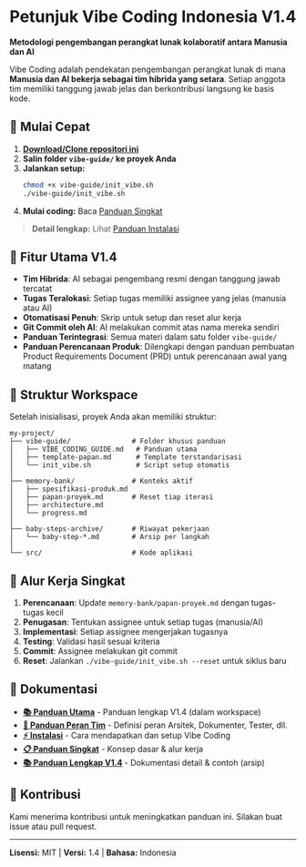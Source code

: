 # Petunjuk Vibe Coding Indonesia V1.4

**Metodologi pengembangan perangkat lunak kolaboratif antara Manusia dan AI**

Vibe Coding adalah pendekatan pengembangan perangkat lunak di mana **Manusia dan AI bekerja sebagai tim hibrida yang setara**. Setiap anggota tim memiliki tanggung jawab jelas dan berkontribusi langsung ke basis kode.

## 🚀 Mulai Cepat

1. **[Download/Clone repositori ini](./INSTALASI.md#-cara-mendapatkan-vibe-coding)**
2. **Salin folder `vibe-guide/` ke proyek Anda**
3. **Jalankan setup:**
   ```bash
   chmod +x vibe-guide/init_vibe.sh
   ./vibe-guide/init_vibe.sh
   ```
4. **Mulai coding:** Baca [Panduan Singkat](./PANDUAN_SINGKAT.md)

> **Detail lengkap:** Lihat [Panduan Instalasi](./INSTALASI.md)

## 🌟 Fitur Utama V1.4

- **Tim Hibrida**: AI sebagai pengembang resmi dengan tanggung jawab tercatat
- **Tugas Teralokasi**: Setiap tugas memiliki assignee yang jelas (manusia atau AI)
- **Otomatisasi Penuh**: Skrip untuk setup dan reset alur kerja
- **Git Commit oleh AI**: AI melakukan commit atas nama mereka sendiri
- **Panduan Terintegrasi**: Semua materi dalam satu folder `vibe-guide/`
- **Panduan Perencanaan Produk**: Dilengkapi dengan panduan pembuatan Product Requirements Document (PRD) untuk perencanaan awal yang matang

## 📂 Struktur Workspace

Setelah inisialisasi, proyek Anda akan memiliki struktur:

```
my-project/
├── vibe-guide/               # Folder khusus panduan
│   ├── VIBE_CODING_GUIDE.md   # Panduan utama
│   ├── template-papan.md      # Template terstandarisasi
│   └── init_vibe.sh           # Script setup otomatis
│
├── memory-bank/              # Konteks aktif
│   ├── spesifikasi-produk.md
│   ├── papan-proyek.md       # Reset tiap iterasi
│   ├── architecture.md
│   └── progress.md
│
├── baby-steps-archive/       # Riwayat pekerjaan
│   └── baby-step-*.md        # Arsip per langkah
│
└── src/                      # Kode aplikasi
```

## 🔄 Alur Kerja Singkat

1. **Perencanaan**: Update `memory-bank/papan-proyek.md` dengan tugas-tugas kecil
2. **Penugasan**: Tentukan assignee untuk setiap tugas (manusia/AI)
3. **Implementasi**: Setiap assignee mengerjakan tugasnya
4. **Testing**: Validasi hasil sesuai kriteria
5. **Commit**: Assignee melakukan git commit
6. **Reset**: Jalankan `./vibe-guide/init_vibe.sh --reset` untuk siklus baru

## 📖 Dokumentasi

- **[📚 Panduan Utama](./vibe-guide/VIBE_CODING_GUIDE.md)** - Panduan lengkap V1.4 (dalam workspace)
- **[👥 Panduan Peran Tim](./vibe-guide/PERAN_TIM.md)** - Definisi peran Arsitek, Dokumenter, Tester, dll.
- **[⚡ Instalasi](./INSTALASI.md)** - Cara mendapatkan dan setup Vibe Coding
- **[📋 Panduan Singkat](./PANDUAN_SINGKAT.md)** - Konsep dasar & alur kerja
- **[📚 Panduan Lengkap V1.4](./PANDUAN_V1.4.md)** - Dokumentasi detail & contoh (arsip)

## 🤝 Kontribusi

Kami menerima kontribusi untuk meningkatkan panduan ini. Silakan buat issue atau pull request.

---

**Lisensi:** MIT | **Versi:** 1.4 | **Bahasa:** Indonesia
